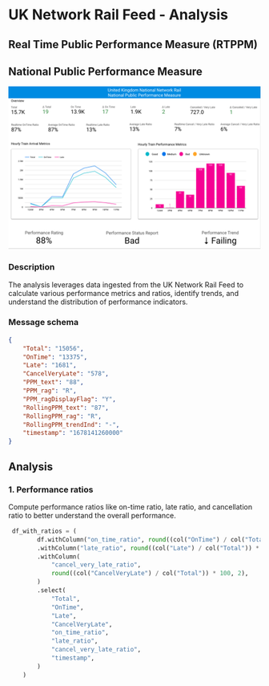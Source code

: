 # UK Network Rail Feed - Analysis 

## Real Time Public Performance Measure (RTPPM)

## National Public Performance Measure
![national_dashboard](../../images/national_dashboard.png)

### Description
The analysis leverages data ingested from the UK Network Rail Feed to calculate various performance metrics and ratios, identify trends, and understand the distribution of performance indicators. 


### Message schema
```json
{
    "Total": "15056",
    "OnTime": "13375",
    "Late": "1681",
    "CancelVeryLate": "578",
    "PPM_text": "88",
    "PPM_rag": "R",
    "PPM_ragDisplayFlag": "Y",
    "RollingPPM_text": "87",
    "RollingPPM_rag": "R",
    "RollingPPM_trendInd": "-",
    "timestamp": "1678141260000"
}
```

## Analysis
### 1. Performance ratios

Compute performance ratios like on-time ratio, late ratio, 
and cancellation ratio to better understand the overall performance.

```python
 df_with_ratios = (
        df.withColumn("on_time_ratio", round((col("OnTime") / col("Total")) * 100, 2))
        .withColumn("late_ratio", round((col("Late") / col("Total")) * 100, 2))
        .withColumn(
            "cancel_very_late_ratio",
            round((col("CancelVeryLate") / col("Total")) * 100, 2),
        )
        .select(
            "Total",
            "OnTime",
            "Late",
            "CancelVeryLate",
            "on_time_ratio",
            "late_ratio",
            "cancel_very_late_ratio",
            "timestamp",
        )
    )
```